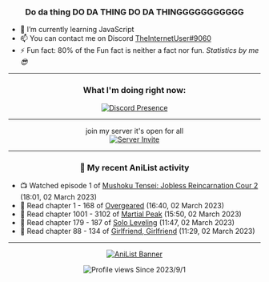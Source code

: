<div align="center">

### Do da thing DO DA THING DO DA THINGGGGGGGGGGG
</div>

- 🌱 I’m currently learning JavaScript
- 📫 You can contact me on Discord [TheInternetUser#9060](https://discord.com/users/534117072796385300)
- ⚡ Fun fact: 80% of the Fun fact is neither a fact nor fun. _Statistics by me 😎_
<hr>

<div align="center">

### What I'm doing right now:
[![Discord Presence](https://lanyard.cnrad.dev/api/534117072796385300)](https://discord.com/users/534117072796385300)
<hr>

join my server it's open for all <br>
[![Server Invite](https://invidget.switchblade.xyz/bfYgVHxrSs)](https://discord.gg/bfYgVHxrSs)

<hr>
  
### 🌸 My recent AniList activity

</div>

<!-- ANILIST_ACTIVITY:start -->

-   📺 Watched episode 1 of [Mushoku Tensei: Jobless Reincarnation Cour 2](https://anilist.co/anime/127720) (18:01, 02 March 2023)
-   📖 Read chapter 1 - 168 of [Overgeared](https://anilist.co/manga/117460) (16:40, 02 March 2023)
-   📖 Read chapter 1001 - 3102 of [Martial Peak](https://anilist.co/manga/104494) (15:50, 02 March 2023)
-   📖 Read chapter 179 - 187 of [Solo Leveling](https://anilist.co/manga/105398) (11:47, 02 March 2023)
-   📖 Read chapter 88 - 134 of [Girlfriend, Girlfriend](https://anilist.co/manga/116266) (11:29, 02 March 2023)

<!-- ANILIST_ACTIVITY:end -->
<hr>

<div align="center">

[![AniList Banner](https://img.anili.st/User/929966)](https://anilist.co/user/TheInternetUser)

![Profile views](https://gpvc.arturio.dev/TheInternetUse7) Since 2023/9/1

</div>
